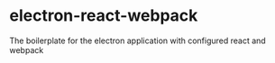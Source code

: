 # electron-react-webpack
The boilerplate for the electron application with configured react and webpack
